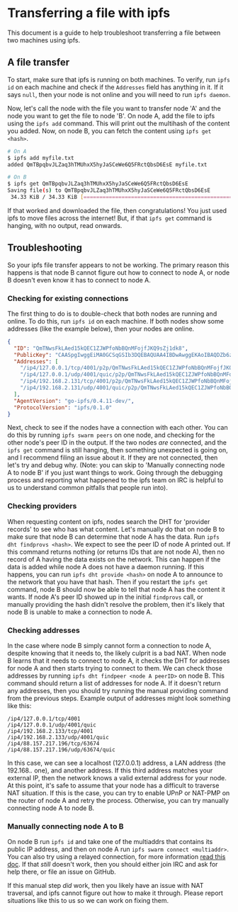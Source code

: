 # Transferring a file with ipfs
This document is a guide to help troubleshoot transferring a file between two machines using ipfs.

## A file transfer
To start, make sure that ipfs is running on both machines. To verify, run `ipfs id` on each machine and check if the `Addresses` field has anything in it. If it says `null`, then your node is not online and you will need to run `ipfs daemon`.

Now, let's call the node with the file you want to transfer node 'A' and the node you want to get the file to node 'B'. On node A, add the file to ipfs using the `ipfs add` command. This will print out the multihash of the content you added. Now, on node B, you can fetch the content using `ipfs get <hash>`.

```bash
# On A
$ ipfs add myfile.txt
added QmTBpqbvJLZaq3hTMUhxX5hyJaSCeWe6Q5FRctQbsD6EsE myfile.txt

# On B
$ ipfs get QmTBpqbvJLZaq3hTMUhxX5hyJaSCeWe6Q5FRctQbsD6EsE
Saving file(s) to QmTBpqbvJLZaq3hTMUhxX5hyJaSCeWe6Q5FRctQbsD6EsE
 34.33 KiB / 34.33 KiB [=====================================================] 100.00% 2s
 ```

If that worked and downloaded the file, then congratulations! You just used ipfs to move files across the internet! But, if that `ipfs get` command is hanging, with no output, read onwards.

## Troubleshooting

So your ipfs file transfer appears to not be working. The primary reason this happens is that node B cannot figure out how to connect to node A, or node B doesn't even know it has to connect to node A.

### Checking for existing connections

The first thing to do is to double-check that both nodes are running and online. To do this, run `ipfs id` on each machine. If both nodes show some addresses (like the example below), then your nodes are online.

```json
{
  "ID": "QmTNwsFkLAed15kQEC1ZJWPfoNbBQnMFojfJKQ9sZj1dk8",
  "PublicKey": "CAASpgIwggEiMA0GCSqGSIb3DQEBAQUAA4IBDwAwggEKAoIBAQDZb6znj3LQZKP1+X81exf+vbnqNCMtHjZ5RKTCm7Fytnfe+AI1fhs9YbZdkgFkM1HLxmIOLQj2bMXPIGxUM+EnewN8tWurx4B3+lR/LWNwNYcCFL+jF2ltc6SE6BC8kMLEZd4zidOLPZ8lIRpd0x3qmsjhGefuRwrKeKlR4tQ3C76ziOms47uLdiVVkl5LyJ5+mn4rXOjNKt/oy2O4m1St7X7/yNt8qQgYsPfe/hCOywxCEIHEkqmil+vn7bu4RpAtsUzCcBDoLUIWuU3i6qfytD05hP8Clo+at+l//ctjMxylf3IQ5qyP+yfvazk+WHcsB0tWueEmiU5P2nfUUIR3AgMBAAE=",
  "Addresses": [
    "/ip4/127.0.0.1/tcp/4001/p2p/QmTNwsFkLAed15kQEC1ZJWPfoNbBQnMFojfJKQ9sZj1dk8",
    "/ip4/127.0.0.1/udp/4001/quic/p2p/QmTNwsFkLAed15kQEC1ZJWPfoNbBQnMFojfJKQ9sZj1dk8",
    "/ip4/192.168.2.131/tcp/4001/p2p/QmTNwsFkLAed15kQEC1ZJWPfoNbBQnMFojfJKQ9sZj1dk8",
    "/ip4/192.168.2.131/udp/4001/quic/p2p/QmTNwsFkLAed15kQEC1ZJWPfoNbBQnMFojfJKQ9sZj1dk8",
  ],
  "AgentVersion": "go-ipfs/0.4.11-dev/",
  "ProtocolVersion": "ipfs/0.1.0"
}
```

Next, check to see if the nodes have a connection with each other. You can do this by running `ipfs swarm peers` on one node, and checking for the other node's peer ID in the output. If the two nodes *are* connected, and the `ipfs get` command is still hanging, then something unexpected is going on, and I recommend filing an issue about it. If they are not connected, then let's try and debug why. (Note: you can skip to 'Manually connecting node A to node B' if you just want things to work. Going through the debugging process and reporting what happened to the ipfs team on IRC is helpful to us to understand common pitfalls that people run into).

### Checking providers
When requesting content on ipfs, nodes search the DHT for 'provider records' to see who has what content. Let's manually do that on node B to make sure that node B can determine that node A has the data. Run `ipfs dht findprovs <hash>`. We expect to see the peer ID of node A printed out. If this command returns nothing (or returns IDs that are not node A), then no record of A having the data exists on the network. This can happen if the data is added while node A does not have a daemon running. If this happens, you can run `ipfs dht provide <hash>` on node A to announce to the network that you have that hash. Then if you restart the `ipfs get` command, node B should now be able to tell that node A has the content it wants. If node A's peer ID showed up in the initial `findprovs` call, or manually providing the hash didn't resolve the problem, then it's likely that node B is unable to make a connection to node A.

### Checking addresses

In the case where node B simply cannot form a connection to node A, despite knowing that it needs to, the likely culprit is a bad NAT. When node B learns that it needs to connect to node A, it checks the DHT for addresses for node A and then starts trying to connect to them. We can check those addresses by running `ipfs dht findpeer <node A peerID>` on node B. This command should return a list of addresses for node A. If it doesn't return any addresses, then you should try running the manual providing command from the previous steps.
Example output of addresses might look something like this:

```
/ip4/127.0.0.1/tcp/4001
/ip4/127.0.0.1/udp/4001/quic
/ip4/192.168.2.133/tcp/4001
/ip4/192.168.2.133/udp/4001/quic
/ip4/88.157.217.196/tcp/63674
/ip4/88.157.217.196/udp/63674/quic
```

In this case, we can see a localhost (127.0.0.1) address, a LAN address (the 192.168.*.* one), and another address. If this third address matches your external IP, then the network knows a valid external address for your node. At this point, it's safe to assume that your node has a difficult to traverse NAT situation. If this is the case, you can try to enable UPnP or NAT-PMP on the router of node A and retry the process. Otherwise, you can try manually connecting node A to node B.

### Manually connecting node A to B

On node B run `ipfs id` and take one of the multiaddrs that contains its public IP address, and then on node A run `ipfs swarm connect <multiaddr>`.  You can also try using a relayed connection, for more information [read this doc](./experimental-features.md#circuit-relay). If that *still* doesn't work, then you should either join IRC and ask for help there, or file an issue on GitHub.

If this manual step *did* work, then you likely have an issue with NAT traversal, and ipfs cannot figure out how to make it through. Please report situations like this to us so we can work on fixing them.
